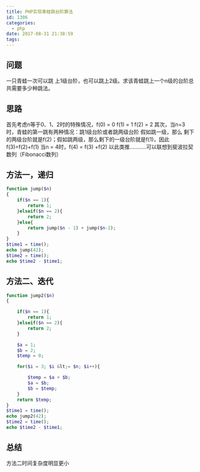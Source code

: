 ```yaml
---
title: PHP实现青蛙跳台阶算法
id: 1306
categories:
  - php
date: 2017-08-31 21:38:59
tags:
---
```


## 问题

一只青蛙一次可以跳 上1级台阶，也可以跳上2级。求该青蛙跳上一个n级的台阶总共需要多少种跳法。

## 思路

首先考虑n等于0、1、2时的特殊情况，f(0) = 0 f(1) = 1 f(2) = 2
其次，当n=3时，青蛙的第一跳有两种情况：跳1级台阶或者跳两级台阶
假如跳一级，那么 剩下的两级台阶就是f(2)；假如跳两级，那么剩下的一级台阶就是f(1)，因此f(3)=f(2)+f(1)
当n = 4时，f(4) = f(3) +f(2)
以此类推...........可以联想到斐波拉契数列（Fibonacci数列）

## 方法一，递归

```php
function jump($n)
{
	if($n == 1){
		return 1;
	}elseif($n == 2){
		return 2;
	}else{
		return jump($n - 1) + jump($n-2);
	}
}
$time1 = time();
echo jump(42);
$time2 = time();
echo $time2 - $time1;
```

## 方法二、迭代

```php
function jump2($n)
{

	if($n == 1){
		return 1;
	}elseif($n == 2){
		return 2;
	}

	$a = 1;
	$b = 2;
	$temp = 0;

	for($i = 3; $i &lt;= $n; $i++){

		$temp = $a + $b;
		$a = $b;
		$b = $temp;
	}
	return $temp;
}
$time1 = time();
echo jump2(42);
$time2 = time();
echo $time2 - $time1;
```

## 总结

方法二时间复杂度明显更小